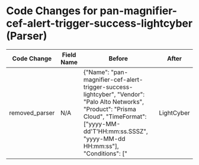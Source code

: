 # Code Changes for pan-magnifier-cef-alert-trigger-success-lightcyber (Parser)

| Code Change | Field Name | Before | After |
|-------------|------------|--------|-------|
| removed_parser | N/A | {"Name": "pan-magnifier-cef-alert-trigger-success-lightcyber", "Vendor": "Palo Alto Networks", "Product": "Prisma Cloud", "TimeFormat": ["yyyy-MM-dd'T'HH:mm:ss.SSSZ", "yyyy-MM-dd HH:mm:ss"], "Conditions": ["|LightCyber|Magna|"], "Fields": ["start=({time}\d\d\d\d-\d\d-\d\d \d\d:\d\d:\d\d)", "\|LightCyber\|Magna\|[^|]+?\|[^|]+?\|({alert_name}[^|]+?)\|", "\|LightCyber\|Magna\|[^|]+?\|[^|]+?\|[^|]+?\|({alert_severity}[^|]+?)\|", "\sexternalId=({alert_id}\d+)", "\sshost=(?: |({src_host}.+?))\s*\w+=", "\ssuser=(?: |({user}[\w\.\-\!\#\^\~]{1,40}\$?))\s*\w+=", "\ssrc=({src_ip}((([0-9a-fA-F.]{0,4}):{1,2}){1,7}([0-9a-fA-F]){0,4})|(((25[0-5]|(2[0-4]|1\d|[0-9]|)\d)\.?\b){4}))(:({src_port}\d+))?", "\scs1=(?: |({alert_type}.+?))\s*\w+=", "\smsg=(?: |({additional_info}.+?))\s*\w+=", "\sfilePath=(?: |({malware_url}.+?))\s*\w+=", "\|LightCyber\|Magna\|[^|]+?\|[^|]+?\|({alert_type}[^|]+?)\|[^\"]+?\s+cs2=({alert_name}[^=]+?)\s+fileHash=", "((?:1969-[^,]+?)|({time}\d\d\d\d-\d\d-\d\dT\d\d:\d\d:\d\d\.\d+[\+-]\d+:\d+))"], "DupFields": ["malware_url->process_name"], "ParserVersion": "v1.0.0"} | N/A |